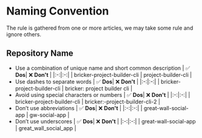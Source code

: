 # Naming Convention
The rule is gathered from one or more articles, we may take some rule and ignore others. 
## Repository Name
- Use a combination of unique name and short common description
    | ✅   **Dos**| ❌ **Don't** |
    |:-:|:-:|
    | bricker-project-builder-cli | project-builder-cli |
- Use dashes to separate words
    | ✅   **Dos**| ❌ **Don't** |
    |:-:|:-:|
    | bricker-project-builder-cli | bricker: project builder cli |
- Avoid using special characters or numbers
    | ✅   **Dos**| ❌ **Don't** |
    |:-:|:-:|
    | bricker-project-builder-cli | bricker:-project-builder-cli-2 |
- Don’t use abbreviations
    | ✅   **Dos**| ❌ **Don't** |
    |:-:|:-:|
    | great-wall-social-app | gw-social-app |
- Don’t use underscores
    | ✅   **Dos**| ❌ **Don't** |
    |:-:|:-:|
    | great-wall-social-app | great_wall_social_app |
